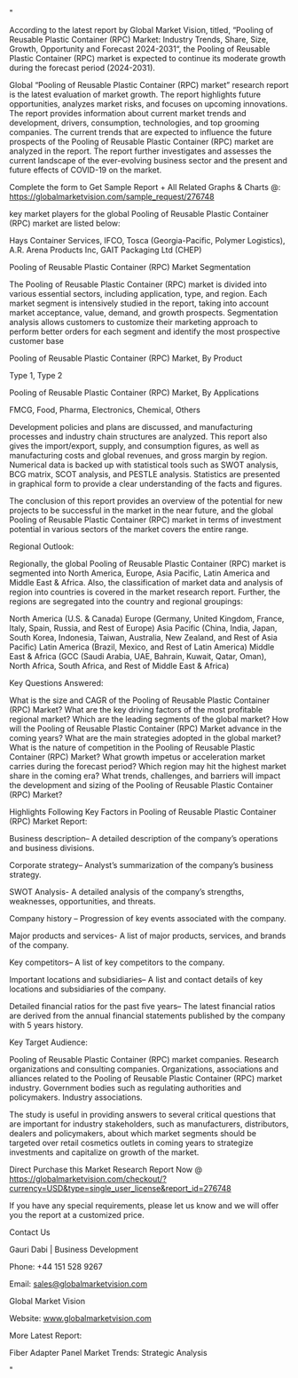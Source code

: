 "

According to the latest report by Global Market Vision, titled, “Pooling of Reusable Plastic Container (RPC) Market: Industry Trends, Share, Size, Growth, Opportunity and Forecast 2024-2031“, the Pooling of Reusable Plastic Container (RPC) market is expected to continue its moderate growth during the forecast period (2024-2031).

Global “Pooling of Reusable Plastic Container (RPC) market” research report is the latest evaluation of market growth. The report highlights future opportunities, analyzes market risks, and focuses on upcoming innovations. The report provides information about current market trends and development, drivers, consumption, technologies, and top grooming companies. The current trends that are expected to influence the future prospects of the Pooling of Reusable Plastic Container (RPC) market are analyzed in the report. The report further investigates and assesses the current landscape of the ever-evolving business sector and the present and future effects of COVID-19 on the market.

Complete the form to Get Sample Report + All Related Graphs & Charts @: https://globalmarketvision.com/sample_request/276748

key market players for the global Pooling of Reusable Plastic Container (RPC) market are listed below:

Hays Container Services, IFCO, Tosca (Georgia-Pacific, Polymer Logistics), A.R. Arena Products Inc, GAIT Packaging Ltd (CHEP)

Pooling of Reusable Plastic Container (RPC) Market Segmentation

The Pooling of Reusable Plastic Container (RPC) market is divided into various essential sectors, including application, type, and region. Each market segment is intensively studied in the report, taking into account market acceptance, value, demand, and growth prospects. Segmentation analysis allows customers to customize their marketing approach to perform better orders for each segment and identify the most prospective customer base

Pooling of Reusable Plastic Container (RPC) Market, By Product

Type 1, Type 2

Pooling of Reusable Plastic Container (RPC) Market, By Applications

FMCG, Food, Pharma, Electronics, Chemical, Others

Development policies and plans are discussed, and manufacturing processes and industry chain structures are analyzed. This report also gives the import/export, supply, and consumption figures, as well as manufacturing costs and global revenues, and gross margin by region. Numerical data is backed up with statistical tools such as SWOT analysis, BCG matrix, SCOT analysis, and PESTLE analysis. Statistics are presented in graphical form to provide a clear understanding of the facts and figures.

The conclusion of this report provides an overview of the potential for new projects to be successful in the market in the near future, and the global Pooling of Reusable Plastic Container (RPC) market in terms of investment potential in various sectors of the market covers the entire range.

Regional Outlook:

Regionally, the global Pooling of Reusable Plastic Container (RPC) market is segmented into North America, Europe, Asia Pacific, Latin America and Middle East & Africa. Also, the classification of market data and analysis of region into countries is covered in the market research report. Further, the regions are segregated into the country and regional groupings:

North America (U.S. & Canada)
Europe (Germany, United Kingdom, France, Italy, Spain, Russia, and Rest of Europe)
Asia Pacific (China, India, Japan, South Korea, Indonesia, Taiwan, Australia, New Zealand, and Rest of Asia Pacific)
Latin America (Brazil, Mexico, and Rest of Latin America)
Middle East & Africa (GCC (Saudi Arabia, UAE, Bahrain, Kuwait, Qatar, Oman), North Africa, South Africa, and Rest of Middle East & Africa)

Key Questions Answered:

What is the size and CAGR of the Pooling of Reusable Plastic Container (RPC) Market?
What are the key driving factors of the most profitable regional market?
Which are the leading segments of the global market?
How will the Pooling of Reusable Plastic Container (RPC) Market advance in the coming years?
What are the main strategies adopted in the global market?
What is the nature of competition in the Pooling of Reusable Plastic Container (RPC) Market?
What growth impetus or acceleration market carries during the forecast period?
Which region may hit the highest market share in the coming era?
What trends, challenges, and barriers will impact the development and sizing of the Pooling of Reusable Plastic Container (RPC) Market?

Highlights Following Key Factors in Pooling of Reusable Plastic Container (RPC) Market Report:

Business description– A detailed description of the company’s operations and business divisions.

Corporate strategy– Analyst’s summarization of the company’s business strategy.

SWOT Analysis- A detailed analysis of the company’s strengths, weaknesses, opportunities, and threats.

Company history – Progression of key events associated with the company.

Major products and services- A list of major products, services, and brands of the company.

Key competitors– A list of key competitors to the company.

Important locations and subsidiaries– A list and contact details of key locations and subsidiaries of the company.

Detailed financial ratios for the past five years– The latest financial ratios are derived from the annual financial statements published by the company with 5 years history.

Key Target Audience:

Pooling of Reusable Plastic Container (RPC) market companies.
Research organizations and consulting companies.
Organizations, associations and alliances related to the Pooling of Reusable Plastic Container (RPC) market industry.
Government bodies such as regulating authorities and policymakers.
Industry associations.

The study is useful in providing answers to several critical questions that are important for industry stakeholders, such as manufacturers, distributors, dealers and policymakers, about which market segments should be targeted over retail cosmetics outlets in coming years to strategize investments and capitalize on growth of the market.

Direct Purchase this Market Research Report Now @ https://globalmarketvision.com/checkout/?currency=USD&type=single_user_license&report_id=276748

If you have any special requirements, please let us know and we will offer you the report at a customized price.

Contact Us

Gauri Dabi | Business Development

Phone: +44 151 528 9267

Email: sales@globalmarketvision.com

Global Market Vision

Website: www.globalmarketvision.com




More Latest Report:

Fiber Adapter Panel Market Trends: Strategic Analysis

"
